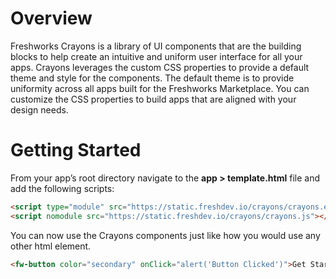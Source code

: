 # Overview

Freshworks Crayons is a library of UI components that are the building blocks to help create an intuitive and uniform user interface for all your apps. Crayons leverages the custom CSS properties to provide a default theme and style for the components. The default theme is to provide uniformity across all apps built for the Freshworks Marketplace. You can customize the CSS properties to build apps that are aligned with your design needs.

# Getting Started

From your app’s root directory navigate to the **app > template.html** file and add the following scripts:

```html
<script type="module" src="https://static.freshdev.io/crayons/crayons.esm.js"></script>
<script nomodule src="https://static.freshdev.io/crayons/crayons.js"></script>
```

You can now use the Crayons components just like how you would use any other html element.

```html live
<fw-button color="secondary" onClick="alert('Button Clicked')">Get Started</fw-button>
```